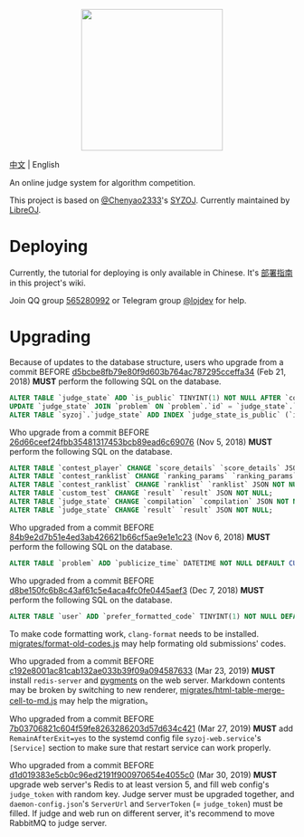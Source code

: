 <p align="center"><img src="static/self/syzoj.svg" width="250"></p>

[中文](README.md) | English

An online judge system for algorithm competition.

This project is based on [@Chenyao2333](https://github.com/Chenyao2333)'s [SYZOJ](https://github.com/Zhengzhou-11-Highschool/syzoj). Currently maintained by [LibreOJ](https://loj.ac).

# Deploying
Currently, the tutorial for deploying is only available in Chinese. It's [部署指南](https://github.com/syzoj/syzoj/wiki/%E9%83%A8%E7%BD%B2%E6%8C%87%E5%8D%97) in this project's wiki.

Join QQ group [565280992](https://jq.qq.com/?_wv=1027&k=5JQZWwd) or Telegram group [@lojdev](https://t.me/lojdev) for help.

# Upgrading
Because of updates to the database structure, users who upgrade from a commit BEFORE [d5bcbe8fb79e80f9d603b764ac787295cceffa34](https://github.com/syzoj/syzoj/commit/d5bcbe8fb79e80f9d603b764ac787295cceffa34) (Feb 21, 2018) **MUST** perform the following SQL on the database.

```sql
ALTER TABLE `judge_state` ADD `is_public` TINYINT(1) NOT NULL AFTER `compilation`;
UPDATE `judge_state` JOIN `problem` ON `problem`.`id` = `judge_state`.`problem_id` SET `judge_state`.`is_public` = `problem`.`is_public`;
ALTER TABLE `syzoj`.`judge_state` ADD INDEX `judge_state_is_public` (`id`, `is_public`, `type_info`, `type`);
```

Who upgrade from a commit BEFORE [26d66ceef24fbb35481317453bcb89ead6c69076](https://github.com/syzoj/syzoj/commit/26d66ceef24fbb35481317453bcb89ead6c69076) (Nov 5, 2018) **MUST** perform the following SQL on the database.

```sql
ALTER TABLE `contest_player` CHANGE `score_details` `score_details` JSON NOT NULL;
ALTER TABLE `contest_ranklist` CHANGE `ranking_params` `ranking_params` JSON NOT NULL;
ALTER TABLE `contest_ranklist` CHANGE `ranklist` `ranklist` JSON NOT NULL;
ALTER TABLE `custom_test` CHANGE `result` `result` JSON NOT NULL;
ALTER TABLE `judge_state` CHANGE `compilation` `compilation` JSON NOT NULL;
ALTER TABLE `judge_state` CHANGE `result` `result` JSON NOT NULL;
```

Who upgraded from a commit BEFORE [84b9e2d7b51e4ed3ab426621b66cf5ae9e1e1c23](https://github.com/syzoj/syzoj/commit/84b9e2d7b51e4ed3ab426621b66cf5ae9e1e1c23) (Nov 6, 2018) **MUST** perform the following SQL on the database.

```sql
ALTER TABLE `problem` ADD `publicize_time` DATETIME NOT NULL DEFAULT CURRENT_TIMESTAMP AFTER `type`;
```

Who upgraded from a commit BEFORE [d8be150fc6b8c43af61c5e4aca4fc0fe0445aef3](https://github.com/syzoj/syzoj/commit/d8be150fc6b8c43af61c5e4aca4fc0fe0445aef3) (Dec 7, 2018) **MUST** perform the following SQL on the database.

```sql
ALTER TABLE `user` ADD `prefer_formatted_code` TINYINT(1) NOT NULL DEFAULT 1 AFTER `public_email`;
```

To make code formatting work, `clang-format` needs to be installed. [migrates/format-old-codes.js](migrates/format-old-codes.js) may help formating old submissions' codes.

Who upgraded from a commit BEFORE [c192e8001ac81cab132ae033b39f09a094587633](https://github.com/syzoj/syzoj/commit/c192e8001ac81cab132ae033b39f09a094587633) (Mar 23, 2019) **MUST** install `redis-server` and [pygments](http://pygments.org/) on the web server. Markdown contents may be broken by switching to new renderer, [migrates/html-table-merge-cell-to-md.js](migrates/html-table-merge-cell-to-md.js) may help the migration。

Who upgraded from a commit BEFORE [7b03706821c604f59fe8263286203d57d634c421](https://github.com/syzoj/syzoj/commit/7b03706821c604f59fe8263286203d57d634c421) (Mar 27, 2019) **MUST** add `RemainAfterExit=yes` to the systemd config file `syzoj-web.service`'s `[Service]` section to make sure that restart service can work properly.

Who upgraded from a commit BEFORE [d1d019383e5cb0c96ed2191f900970654e4055c0](https://github.com/syzoj/syzoj/commit/d1d019383e5cb0c96ed2191f900970654e4055c0) (Mar 30, 2019) **MUST** upgrade web server's Redis to at least version 5, and fill web config's `judge_token` with random key. Judge server must be upgraded together, and `daemon-config.json`'s  `ServerUrl` and `ServerToken` (= `judge_token`) must be filled. If judge and web run on different server, it's recommend to move RabbitMQ to judge server.

